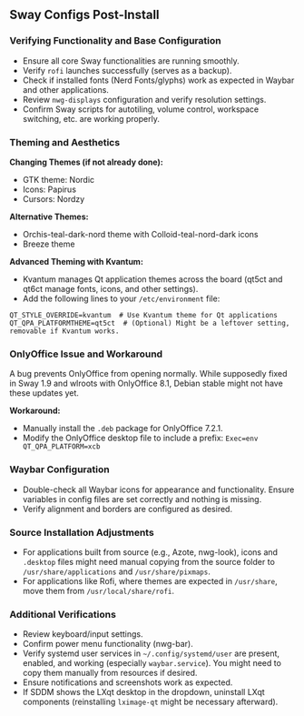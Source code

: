 ## Sway Configs Post-Install

### Verifying Functionality and Base Configuration

* Ensure all core Sway functionalities are running smoothly.
* Verify `rofi` launches successfully (serves as a backup).
* Check if installed fonts (Nerd Fonts/glyphs) work as expected in Waybar and other applications.
* Review `nwg-displays` configuration and verify resolution settings.
* Confirm Sway scripts for autotiling, volume control, workspace switching, etc. are working properly.

### Theming and Aesthetics

**Changing Themes (if not already done):**

* GTK theme: Nordic
* Icons: Papirus
* Cursors: Nordzy

**Alternative Themes:**

* Orchis-teal-dark-nord theme with Colloid-teal-nord-dark icons
* Breeze theme

**Advanced Theming with Kvantum:**

* Kvantum manages Qt application themes across the board (qt5ct and qt6ct manage fonts, icons, and other settings).
* Add the following lines to your `/etc/environment` file:

```
QT_STYLE_OVERRIDE=kvantum  # Use Kvantum theme for Qt applications
QT_QPA_PLATFORMTHEME=qt5ct  # (Optional) Might be a leftover setting, removable if Kvantum works.
```

### OnlyOffice Issue and Workaround

A bug prevents OnlyOffice from opening normally. While supposedly fixed in Sway 1.9 and wlroots with OnlyOffice 8.1, Debian stable might not have these updates yet.

**Workaround:**

* Manually install the `.deb` package for OnlyOffice 7.2.1.
* Modify the OnlyOffice desktop file to include a prefix: `Exec=env QT_QPA_PLATFORM=xcb`

### Waybar Configuration

* Double-check all Waybar icons for appearance and functionality. Ensure variables in config files are set correctly and nothing is missing.
* Verify alignment and borders are configured as desired.

### Source Installation Adjustments

* For applications built from source (e.g., Azote, nwg-look), icons and `.desktop` files might need manual copying from the source folder to `/usr/share/applications` and `/usr/share/pixmaps`.
* For applications like Rofi, where themes are expected in `/usr/share`, move them from `/usr/local/share/rofi`.

### Additional Verifications

* Review keyboard/input settings.
* Confirm power menu functionality (nwg-bar).
* Verify systemd user services in `~/.config/systemd/user` are present, enabled, and working (especially `waybar.service`). You might need to copy them manually from resources if desired.
* Ensure notifications and screenshots work as expected.
* If SDDM shows the LXqt desktop in the dropdown, uninstall LXqt components (reinstalling `lximage-qt` might be necessary afterward).